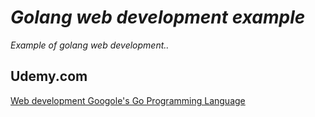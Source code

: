 # *Golang web development example*
*Example of golang web development..*

## Udemy.com
[Web development Googole's Go Programming Language](www.udemy.com/organization/search/?src=ukw&q=Golang+web)

